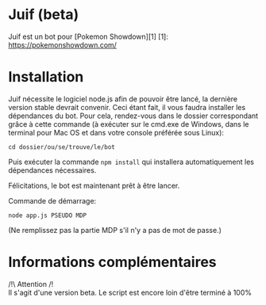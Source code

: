 Juif (beta)
===========

Juif est un bot pour [Pokemon Showdown][1]
[1]: https://pokemonshowdown.com/

Installation
============

Juif nécessite le logiciel node.js afin de pouvoir être lancé, la dernière version stable devrait convenir.
Ceci étant fait, il vous faudra installer les dépendances du bot. Pour cela, rendez-vous dans le dossier
correspondant grâce à cette commande (à exécuter sur le cmd.exe de Windows, dans le terminal pour Mac OS et dans votre console préférée sous Linux):

`cd dossier/ou/se/trouve/le/bot`

Puis exécuter la commande `npm install` qui installera automatiquement les dépendances nécessaires.

Félicitations, le bot est maintenant prêt à être lancer.

Commande de démarrage:

`node app.js PSEUDO MDP`

(Ne remplissez pas la partie MDP s'il n'y a pas de mot de passe.)

Informations complémentaires
=============================

/!\ Attention /!\
Il s'agit d'une version beta. Le script est encore loin d'être terminé à 100%

